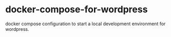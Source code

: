# docker-compose-for-wordpress
docker compose configuration to start a local development environment for wordpress.

